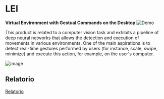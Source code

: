 # LEI
**Virtual Environment with Gestual Commands on the Desktop**
![Demo](https://github.com/GuilhermeViveiros/LEI/blob/master/demo.gif)


 This product is related to a computer vision task and exhibits a pipeline of deep neural networks that allows the detection and execution of movements in various environments. One of the main aspirations is to detect real-time gestures performed by users (for instance, scale, swipe, minimize) and execute this action, for example, on the user's computer.

![image](https://user-images.githubusercontent.com/36511161/110033192-fb1fce80-7d30-11eb-964f-454b090a4cb6.png)


## Relatorio
[Relatorio](https://www.overleaf.com/8817112827nkrhbydjqgyf)
